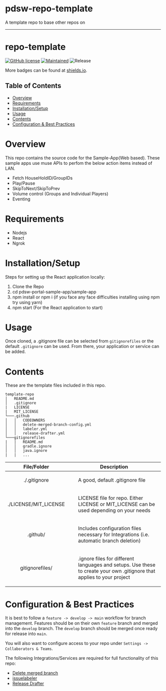 # pdsw-repo-template

A template repo to base other repos on

---

# repo-template

[![GitHub license](https://img.shields.io/badge/license-UNLICENSED-blue.svg?style=for-the-badge)](.//LICENSE)
[![Maintained](https://img.shields.io/badge/Maintained%3F-yes-green.svg?style=for-the-badge)](https://github.com/Sonos-Inc/pdsw-apigee-agproxytool/graphs/commit-activity)
![Release](https://img.shields.io/badge/release-1.1.0-orange.svg?style=for-the-badge)

More badges can be found at [shields.io](https://shields.io/).

<!-- START doctoc generated TOC please keep comment here to allow auto update -->
<!-- DON'T EDIT THIS SECTION, INSTEAD RE-RUN doctoc TO UPDATE -->
## Table of Contents

- [Overview](#overview)
- [Requirements](#requirements)
- [Installation/Setup](#installationsetup)
- [Usage](#usage)
- [Contents](#contents)
- [Configuration & Best Practices](#configuration--best-practices)

<!-- END doctoc generated TOC please keep comment here to allow auto update -->

# Overview

This repo contains the source code for the Sample-App(Web based). These sample apps use muse APIs to perfom the below action items instead of LAN.
- Fetch HouseHoldID/GroupIDs
- Play/Pause 
- SkipToNext/SkipToPrev
- Volume control (Groups and Individual Players)
- Eventing


# Requirements

- Nodejs
- React
- Ngrok

# Installation/Setup

Steps for setting up the React application locally:

1. Clone the Repo
2. cd pdsw-portal-sample-app/sample-app
3. npm install or npm i (if you face any face difficulties installing using npm try using yarn)
4. npm start (For the React application to start)

# Usage

Once cloned, a .gitignore file can be selected from `gitignorefiles` or the default `.gitignore` can be used. From there, your application or service can be added.

# Contents

These are the template files included in this repo.

```
template-repo
│   README.md
│   .gitignore  
|   LICENSE
|   MIT_LICENSE 
└───.github
│   │   CODEOWNERS
│   │   delete-merged-branch-config.yml
│   │   labeler.yml
│   │   release-drafter.yml
└───gitignorefiles
|   |   README.md
│   │   gradle.ignore
│   │   java.ignore
|   |   ...
```

| File/Folder           | Description                                             |
| :---------:           | ------------------------------------------------------- |
| ./.gitignore          | <ul>A good, default .gitignore file</ul> |
| ./LICENSE/MIT_LICENSE | <ul>LICENSE file for repo. Either LICENSE or MIT_LICENSE can be used depending on your needs</ul> |
| .github/              | <ul>Includes configuration files necessary for Integrations (i.e. automatic branch deletion)</ul> |
| gitignorefiles/       | <ul>.ignore files for different languages and setups. Use these to create your own .gitignore that applies to your project</ul> |

# Configuration & Best Practices

It is best to follow a `feature -> develop -> main` workflow for branch management. Features should be on their own `feature` branch and merged into the `develop` branch. The `develop` branch should be merged once ready for release into `main`.

You will also want to configure access to your repo under `Settings -> Collaborators & Teams`.

The following Integrations/Services are required for full functionality of this repo:
- [Delete merged branch](https://probot.github.io/apps/delete-merged-branch/)
- [issuelabeler](https://github.com/apps/issuelabeler)
- [Release Drafter](https://github.com/apps/release-drafter)